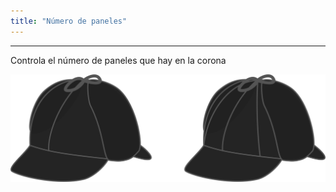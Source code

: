 ```yaml
---
title: "Número de paneles"
---
```


***

Controla el número de paneles que hay en la corona

![Ilustración que muestra el efecto de esta opción](gores.svg)





